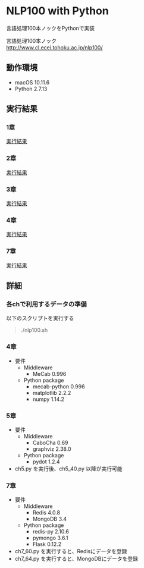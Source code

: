 NLP100 with Python
===

言語処理100本ノックをPythonで実装  

言語処理100本ノック  
http://www.cl.ecei.tohoku.ac.jp/nlp100/  

## 動作環境
- macOS 10.11.6
- Python 2.7.13

## 実行結果
### 1章
[実行結果](/ch1/Chapter1.ipynb)

### 2章
[実行結果](/ch2/Chapter2.ipynb)

### 3章
[実行結果](/ch3/Chapter3.ipynb)

### 4章
[実行結果](/ch4/Chapter4.ipynb)

### 7章
[実行結果](/ch7/Chapter7.ipynb)

## 詳細
### 各chで利用するデータの準備
以下のスクリプトを実行する
> ./nlp100.sh

### 4章
- 要件
  - Middleware
    - MeCab 0.996
  - Python package
    - mecab-python 0.996
    - matplotlib 2.2.2
    - numpy 1.14.2

### 5章
- 要件
  - Middleware
    - CaboCha 0.69
    - graphviz 2.38.0
  - Python package
    - pydot 1.2.4
- ch5.py を実行後、ch5_40.py 以降が実行可能

### 7章
- 要件
  - Middleware
    - Redis 4.0.8
    - MongoDB 3.4
  - Python package
    - redis-py 2.10.6
    - pymongo 3.6.1
    - Flask 0.12.2
- ch7_60.py を実行すると、Redisにデータを登録
- ch7_64.py を実行すると、MongoDBにデータを登録
